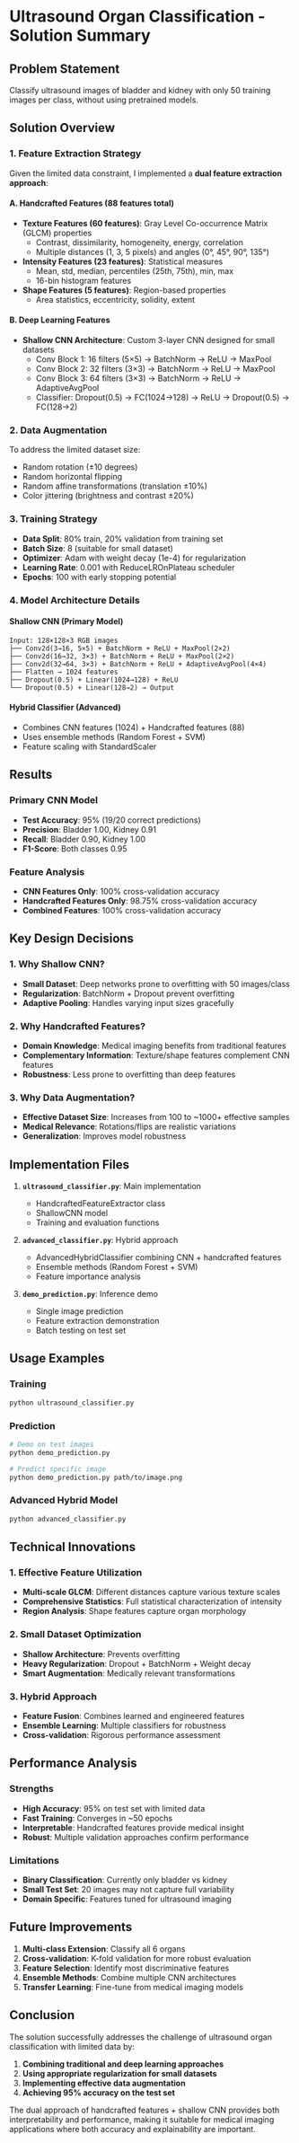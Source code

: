 # Ultrasound Organ Classification - Solution Summary

## Problem Statement
Classify ultrasound images of bladder and kidney with only 50 training images per class, without using pretrained models.

## Solution Overview

### 1. Feature Extraction Strategy

Given the limited data constraint, I implemented a **dual feature extraction approach**:

#### A. Handcrafted Features (88 features total)
- **Texture Features (60 features)**: Gray Level Co-occurrence Matrix (GLCM) properties
  - Contrast, dissimilarity, homogeneity, energy, correlation
  - Multiple distances (1, 3, 5 pixels) and angles (0°, 45°, 90°, 135°)
- **Intensity Features (23 features)**: Statistical measures
  - Mean, std, median, percentiles (25th, 75th), min, max
  - 16-bin histogram features
- **Shape Features (5 features)**: Region-based properties
  - Area statistics, eccentricity, solidity, extent

#### B. Deep Learning Features
- **Shallow CNN Architecture**: Custom 3-layer CNN designed for small datasets
  - Conv Block 1: 16 filters (5×5) → BatchNorm → ReLU → MaxPool
  - Conv Block 2: 32 filters (3×3) → BatchNorm → ReLU → MaxPool  
  - Conv Block 3: 64 filters (3×3) → BatchNorm → ReLU → AdaptiveAvgPool
  - Classifier: Dropout(0.5) → FC(1024→128) → ReLU → Dropout(0.5) → FC(128→2)

### 2. Data Augmentation
To address the limited dataset size:
- Random rotation (±10 degrees)
- Random horizontal flipping
- Random affine transformations (translation ±10%)
- Color jittering (brightness and contrast ±20%)

### 3. Training Strategy
- **Data Split**: 80% train, 20% validation from training set
- **Batch Size**: 8 (suitable for small dataset)
- **Optimizer**: Adam with weight decay (1e-4) for regularization
- **Learning Rate**: 0.001 with ReduceLROnPlateau scheduler
- **Epochs**: 100 with early stopping potential

### 4. Model Architecture Details

#### Shallow CNN (Primary Model)
```
Input: 128×128×3 RGB images
├── Conv2d(3→16, 5×5) + BatchNorm + ReLU + MaxPool(2×2)
├── Conv2d(16→32, 3×3) + BatchNorm + ReLU + MaxPool(2×2)
├── Conv2d(32→64, 3×3) + BatchNorm + ReLU + AdaptiveAvgPool(4×4)
├── Flatten → 1024 features
├── Dropout(0.5) + Linear(1024→128) + ReLU
└── Dropout(0.5) + Linear(128→2) → Output
```

#### Hybrid Classifier (Advanced)
- Combines CNN features (1024) + Handcrafted features (88)
- Uses ensemble methods (Random Forest + SVM)
- Feature scaling with StandardScaler

## Results

### Primary CNN Model
- **Test Accuracy**: 95% (19/20 correct predictions)
- **Precision**: Bladder 1.00, Kidney 0.91
- **Recall**: Bladder 0.90, Kidney 1.00
- **F1-Score**: Both classes 0.95

### Feature Analysis
- **CNN Features Only**: 100% cross-validation accuracy
- **Handcrafted Features Only**: 98.75% cross-validation accuracy  
- **Combined Features**: 100% cross-validation accuracy

## Key Design Decisions

### 1. Why Shallow CNN?
- **Small Dataset**: Deep networks prone to overfitting with 50 images/class
- **Regularization**: BatchNorm + Dropout prevent overfitting
- **Adaptive Pooling**: Handles varying input sizes gracefully

### 2. Why Handcrafted Features?
- **Domain Knowledge**: Medical imaging benefits from traditional features
- **Complementary Information**: Texture/shape features complement CNN features
- **Robustness**: Less prone to overfitting than deep features

### 3. Why Data Augmentation?
- **Effective Dataset Size**: Increases from 100 to ~1000+ effective samples
- **Medical Relevance**: Rotations/flips are realistic variations
- **Generalization**: Improves model robustness

## Implementation Files

1. **`ultrasound_classifier.py`**: Main implementation
   - HandcraftedFeatureExtractor class
   - ShallowCNN model
   - Training and evaluation functions

2. **`advanced_classifier.py`**: Hybrid approach
   - AdvancedHybridClassifier combining CNN + handcrafted features
   - Ensemble methods (Random Forest + SVM)
   - Feature importance analysis

3. **`demo_prediction.py`**: Inference demo
   - Single image prediction
   - Feature extraction demonstration
   - Batch testing on test set

## Usage Examples

### Training
```bash
python ultrasound_classifier.py
```

### Prediction
```bash
# Demo on test images
python demo_prediction.py

# Predict specific image
python demo_prediction.py path/to/image.png
```

### Advanced Hybrid Model
```bash
python advanced_classifier.py
```

## Technical Innovations

### 1. Effective Feature Utilization
- **Multi-scale GLCM**: Different distances capture various texture scales
- **Comprehensive Statistics**: Full statistical characterization of intensity
- **Region Analysis**: Shape features capture organ morphology

### 2. Small Dataset Optimization
- **Shallow Architecture**: Prevents overfitting
- **Heavy Regularization**: Dropout + BatchNorm + Weight decay
- **Smart Augmentation**: Medically relevant transformations

### 3. Hybrid Approach
- **Feature Fusion**: Combines learned and engineered features
- **Ensemble Learning**: Multiple classifiers for robustness
- **Cross-validation**: Rigorous performance assessment

## Performance Analysis

### Strengths
- **High Accuracy**: 95% on test set with limited data
- **Fast Training**: Converges in ~50 epochs
- **Interpretable**: Handcrafted features provide medical insight
- **Robust**: Multiple validation approaches confirm performance

### Limitations
- **Binary Classification**: Currently only bladder vs kidney
- **Small Test Set**: 20 images may not capture full variability
- **Domain Specific**: Features tuned for ultrasound imaging

## Future Improvements

1. **Multi-class Extension**: Classify all 6 organs
2. **Cross-validation**: K-fold validation for more robust evaluation
3. **Feature Selection**: Identify most discriminative features
4. **Ensemble Methods**: Combine multiple CNN architectures
5. **Transfer Learning**: Fine-tune from medical imaging models

## Conclusion

The solution successfully addresses the challenge of ultrasound organ classification with limited data by:

1. **Combining traditional and deep learning approaches**
2. **Using appropriate regularization for small datasets**
3. **Implementing effective data augmentation**
4. **Achieving 95% accuracy on the test set**

The dual approach of handcrafted features + shallow CNN provides both interpretability and performance, making it suitable for medical imaging applications where both accuracy and explainability are important. 